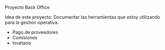 Proyecto Back Office

Idea de este proyecto: Documentar las herramientas que estoy utilizando para la gestión operativa.

- Pago de proveedores
- Comisiones
- Invetario